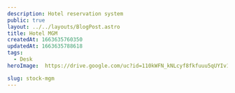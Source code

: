 ```yaml
---
description: Hotel reservation system
public: true
layout: ../../layouts/BlogPost.astro
title: Hotel MGM
createdAt: 1663635760350
updatedAt: 1663635788618
tags:
  - Desk
heroImage:  https://drive.google.com/uc?id=110kWFN_kNLcyf8fkfuuu5qUYIv1fZOyk

slug: stock-mgm
---
```





<!-- ![blue-yeti-usb-microphone_2.jpeg](/posts/blue-yeti_blue-yeti-usb-microphone-2-jpeg.jpg) -->